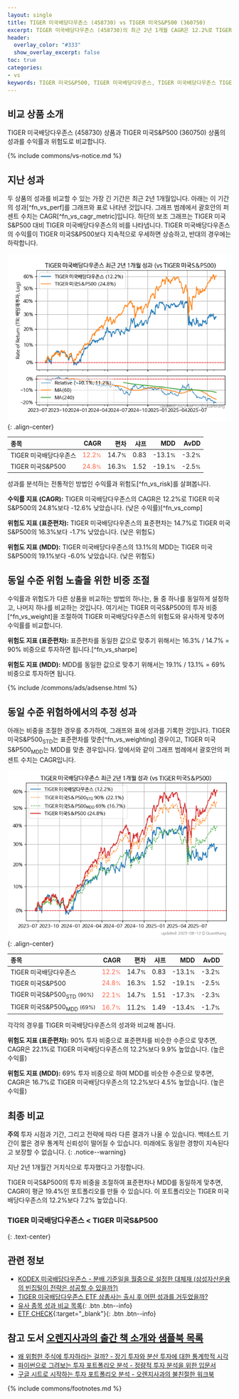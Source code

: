 ```yaml
---
layout: single
title: TIGER 미국배당다우존스 (458730) vs TIGER 미국S&P500 (360750)
excerpt: TIGER 미국배당다우존스 (458730)의 최근 2년 1개월 CAGR은 12.2%로 TIGER 미국S&P500 (360750)의 24.8%보다 -12.6% 낮았습니다.
header:
  overlay_color: "#333"
  show_overlay_excerpt: false
toc: true
categories:
- vs
keywords: TIGER 미국S&P500, TIGER 미국배당다우존스, TIGER 미국배당다우존스 TIGER 미국S&P500 비교, 458730, 360750, 458730 458730 비교
---
```


## 비교 상품 소개


TIGER 미국배당다우존스 (458730) 상품과 TIGER 미국S&P500 (360750) 상품의 성과를 수익률과 위험도로 비교합니다.





{% include commons/vs-notice.md %}

## 지난 성과

두 상품의 성과를 비교할 수 있는 가장 긴 기간은 최근 2년 1개월입니다. 아래는 이 기간의 성과[^fn_vs_perf]를 그래프와 표로 나타낸 것입니다.
그래프 범례에서 괄호안의 퍼센트 수치는 CAGR[^fn_vs_cagr_metric]입니다.
하단의 보조 그래프는 TIGER 미국S&P500 대비 TIGER 미국배당다우존스의 비를 나타냅니다.
TIGER 미국배당다우존스의 수익률이 TIGER 미국S&P500보다 지속적으로 우세하면 상승하고, 반대의 경우에는 하락합니다.

![TIGER 미국배당다우존스](/vs/images/458730-vs-360750_dual.png){: .align-center}

| **종목** | **CAGR** | **편차** | **샤프** | **MDD** | **AvDD** |
| :------------ | ------: | -----------: | -------: | ------: | -------: |
| TIGER 미국배당다우존스 | <span style="color: tomato">12.2<small>%</small></span> | 14.7<small>%</small> | 0.83 | -13.1<small>%</small> | -3.2<small>%</small> |
| TIGER 미국S&P500 | <span style="color: tomato">24.8<small>%</small></span> | 16.3<small>%</small> | 1.52 | -19.1<small>%</small> | -2.5<small>%</small> |

<!-- more -->


성과를 분석하는 전통적인 방법인 수익률과 위험도[^fn_vs_risk]를 살펴봅니다.

**수익률 지표 (CAGR):** TIGER 미국배당다우존스의 CAGR은 12.2%로 TIGER 미국S&P500의 24.8%보다 -12.6% 낮았습니다. (낮은 수익률)[^fn_vs_comp]

**위험도 지표 (표준편차):** TIGER 미국배당다우존스의 표준편차는 14.7%로 TIGER 미국S&P500의 16.3%보다 -1.7% 낮았습니다. (낮은 위험도)

**위험도 지표 (MDD):** TIGER 미국배당다우존스의 13.1%의 MDD는 TIGER 미국S&P500의 19.1%보다 -6.0% 낮았습니다. (낮은 위험도)



## 동일 수준 위험 노출을 위한 비중 조절

수익률과 위험도가 다른 상품을 비교하는 방법의 하나는, 둘 중 하나를 동일하게 설정하고, 나머지 하나를 비교하는 것입니다.
여기서는 TIGER 미국S&P500의 투자 비중[^fn_vs_weight]을 조절하여 TIGER 미국배당다우존스의 위험도와 유사하게 맞추어 수익률를 비교합니다.

**위험도 지표 (표준편차):** 표준편차를 동일한 값으로 맞추기 위해서는 16.3% / 14.7% = 90% 비중으로 투자하면 됩니다.[^fn_vs_sharpe]

**위험도 지표 (MDD):** MDD를 동일한 값으로 맞추기 위해서는 19.1% / 13.1% = 69% 비중으로 투자하면 됩니다.


{% include /commons/ads/adsense.html %}



## 동일 수준 위험하에서의 추정 성과

아래는 비중을 조절한 경우를 추가하여, 그래프와 표에 성과를 기록한 것입니다.
TIGER 미국S&P500<sub>STD</sub>는 표준편차를 맞춘[^fn_vs_weighting] 경우이고, TIGER 미국S&P500<sub>MDD</sub>는 MDD를 맞춘 경우입니다.
앞에서와 같이 그래프 범례에서 괄호안의 퍼센트 수치는 CAGR입니다.


![TIGER 미국배당다우존스](/vs/images/458730-vs-360750.png){: .align-center}



| **종목** | **CAGR** | **편차** | **샤프** | **MDD** | **AvDD** |
| :------------ | ------: | -----------: | -------: | ------: | -------: |
| TIGER 미국배당다우존스 | <span style="color: tomato">12.2<small>%</small></span> | 14.7<small>%</small> | 0.83 | -13.1<small>%</small> | -3.2<small>%</small> |
| TIGER 미국S&P500 | <span style="color: tomato">24.8<small>%</small></span> | 16.3<small>%</small> | 1.52 | -19.1<small>%</small> | -2.5<small>%</small> |
| TIGER 미국S&P500<sub>STD</sub> <small>(90%)</small> | <span style="color: tomato">22.1<small>%</small></span> | 14.7<small>%</small> | 1.51 | -17.3<small>%</small> | -2.3<small>%</small> |
| TIGER 미국S&P500<sub>MDD</sub> <small>(69%)</small> | <span style="color: tomato">16.7<small>%</small></span> | 11.2<small>%</small> | 1.49 | -13.4<small>%</small> | -1.7<small>%</small> |



각각의 경우를 TIGER 미국배당다우존스의 성과와 비교해 봅니다.

**위험도 지표 (표준편차):** 90% 투자 비중으로 표준편차를 비슷한 수준으로 맞추면, CAGR은 22.1%로 TIGER 미국배당다우존스의 12.2%보다 9.9% 높았습니다. (높은 수익률)

**위험도 지표 (MDD):** 69% 투자 비중으로 하여 MDD를 비슷한 수준으로 맞추면, CAGR은 16.7%로 TIGER 미국배당다우존스의 12.2%보다 4.5% 높았습니다. (높은 수익률)




## 최종 비교

**주의** 투자 시점과 기간, 그리고 전략에 따라 다른 결과가 나올 수 있습니다. 백테스트 기간이 짧은 경우 통계적 신뢰성이 떨어질 수 있습니다. 미래에도 동일한 경향이 지속된다고 보장할 수 없습니다.
{: .notice--warning}

지난 2년 1개월간 거치식으로 투자했다고 가정합니다.

TIGER 미국S&P500의 투자 비중을 조절하여 표준편차나 MDD를 동일하게 맞추면, CAGR이 평균 19.4%인 포트폴리오를 만들 수 있습니다.
이 포트폴리오는 TIGER 미국배당다우존스의 12.2%보다 7.2% 높았습니다.

### TIGER 미국배당다우존스 &lt; TIGER 미국S&P500
{: .text-center}


## 관련 정보

- [KODEX 미국배당다우존스 - 분배 기준일을 월중으로 설정한 대체재 (삼성자산운용의 빈집털이 전략은 성공할 수 있을까?)](https://kongdori.tistory.com/311)
- [TIGER 미국배당다우존스 ETF 삼총사는 출시 후 어떤 성과를 거두었을까?](https://kongdori.tistory.com/145)
- [유사 종목 성과 비교 목록](/vs/){: .btn .btn--info}
- [ETF CHECK](https://www.etfcheck.co.kr/mobile/etpitem/360750/compare?compCode%5B%5D=458730){:target="_blank"}{: .btn .btn--info}


## 참고 도서 [오렌지사과의 출간 책 소개와 샘플북 목록](https://kongdori.tistory.com/691)

- [왜 위험한 주식에 투자하라는 걸까? - 장기 투자와 분산 투자에 대한 통계학적 시각](https://kongdori.tistory.com/421)
- [파이썬으로 그려보는 투자 포트폴리오 분석  - 정량적 투자 분석을 위한 입문서](https://kongdori.tistory.com/643)
- [구글 시트로 시작하는 투자 포트폴리오 분석 - 오렌지사과의 불친절한 워크북](https://kongdori.tistory.com/449)

{% include commons/footnotes.md %}